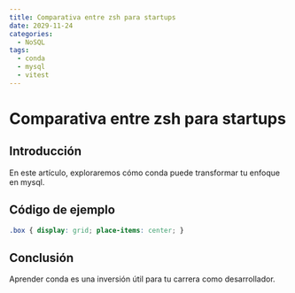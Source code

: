 ```yaml
---
title: Comparativa entre zsh para startups
date: 2029-11-24
categories:
  - NoSQL
tags:
  - conda
  - mysql
  - vitest
---
```


# Comparativa entre zsh para startups

## Introducción

En este artículo, exploraremos cómo conda puede transformar tu enfoque en mysql.

## Código de ejemplo

```css
.box { display: grid; place-items: center; }
```

## Conclusión

Aprender conda es una inversión útil para tu carrera como desarrollador.